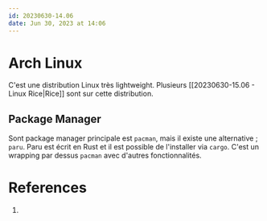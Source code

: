 ```yaml
---
id: 20230630-14.06
date: Jun 30, 2023 at 14:06
---
```


# Arch Linux

C'est une distribution Linux très lightweight. Plusieurs [[20230630-15.06 - Linux Rice|Rice]] sont sur cette distribution. 

## Package Manager

Sont package manager principale est `pacman`, mais il existe une alternative ; `paru`. Paru est écrit en Rust et il est possible de l'installer via `cargo`. C'est un wrapping par dessus `pacman` avec d'autres fonctionnalités.

# References
1. 